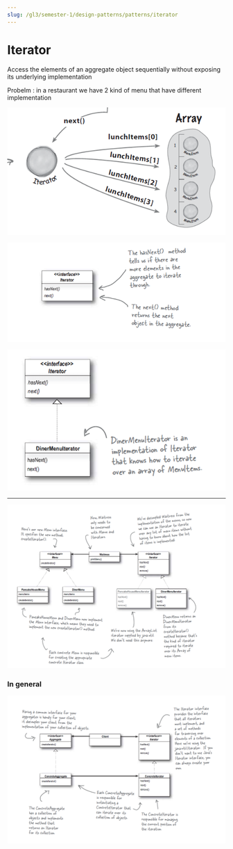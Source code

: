 ```yaml
---
slug: /gl3/semester-1/design-patterns/patterns/iterator
---
```


# Iterator

Access the elements of an aggregate object sequentially without exposing its underlying implementation

Probelm : in a restaurant we have 2 kind of menu that have different implementation

![Iterator%20272f6a5833af4d87b7b730549c327049/Untitled.png](Iterator%20272f6a5833af4d87b7b730549c327049/Untitled.png)

![Iterator%20272f6a5833af4d87b7b730549c327049/Untitled%201.png](Iterator%20272f6a5833af4d87b7b730549c327049/Untitled%201.png)

![Iterator%20272f6a5833af4d87b7b730549c327049/Untitled%202.png](Iterator%20272f6a5833af4d87b7b730549c327049/Untitled%202.png)

---

![Iterator%20272f6a5833af4d87b7b730549c327049/Untitled%203.png](Iterator%20272f6a5833af4d87b7b730549c327049/Untitled%203.png)

### In general

![Iterator%20272f6a5833af4d87b7b730549c327049/Untitled%204.png](Iterator%20272f6a5833af4d87b7b730549c327049/Untitled%204.png)
